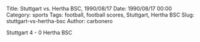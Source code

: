 Title: Stuttgart vs. Hertha BSC, 1990/08/17
Date: 1990/08/17 00:00
Category: sports
Tags: football, football scores, Stuttgart, Hertha BSC
Slug: stuttgart-vs-hertha-bsc
Author: carbonero


Stuttgart 4 - 0 Hertha BSC
